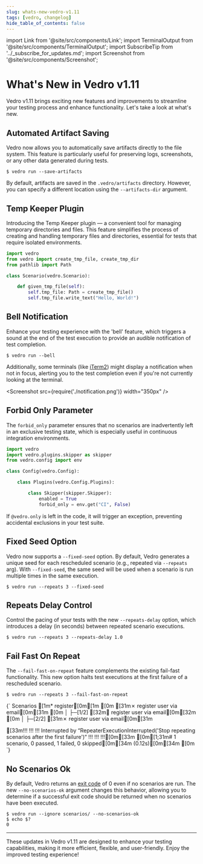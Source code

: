 ```yaml
---
slug: whats-new-vedro-v1.11
tags: [vedro, changelog]
hide_table_of_contents: false
---
```


import Link from '@site/src/components/Link';
import TerminalOutput from '@site/src/components/TerminalOutput';
import SubscribeTip from '../_subscribe_for_updates.md';
import Screenshot from '@site/src/components/Screenshot';

# What's New in Vedro v1.11

<Link to="https://pypi.org/project/vedro/">Vedro v1.11</Link> brings exciting new features and improvements to streamline your testing process and enhance functionality. Let's take a look at what's new.

<!--truncate-->

## Automated Artifact Saving

Vedro now allows you to automatically save artifacts directly to the file system. This feature is particularly useful for preserving logs, screenshots, or any other data generated during tests.

```shell
$ vedro run --save-artifacts
```

By default, artifacts are saved in the `.vedro/artifacts` directory. However, you can specify a different location using the `--artifacts-dir` argument.

## Temp Keeper Plugin

Introducing the Temp Keeper plugin — a convenient tool for managing temporary directories and files. This feature simplifies the process of creating and handling temporary files and directories, essential for tests that require isolated environments.

```python
import vedro
from vedro import create_tmp_file, create_tmp_dir
from pathlib import Path

class Scenario(vedro.Scenario):

    def given_tmp_file(self):
        self.tmp_file: Path = create_tmp_file()
        self.tmp_file.write_text("Hello, World!")
```

## Bell Notification

Enhance your testing experience with the 'bell' feature, which triggers a sound at the end of the test execution to provide an audible notification of test completion.

```shell
$ vedro run --bell
```

Additionally, some terminals (like [iTerm2](https://iterm2.com/)) might display a notification when not in focus, alerting you to the test completion even if you're not currently looking at the terminal.

<Screenshot src={require('./notification.png')} width="350px" />

## Forbid Only Parameter

The `forbid_only` parameter ensures that no scenarios are inadvertently left in an exclusive testing state, which is especially useful in continuous integration environments.

```python
import vedro
import vedro.plugins.skipper as skipper
from vedro.config import env

class Config(vedro.Config):

    class Plugins(vedro.Config.Plugins):

        class Skipper(skipper.Skipper):
            enabled = True
            forbid_only = env.get("CI", False)
```

If `@vedro.only` is left in the code, it will trigger an exception, preventing accidental exclusions in your test suite.

## Fixed Seed Option

Vedro now supports a `--fixed-seed` option. By default, Vedro generates a unique seed for each rescheduled scenario (e.g., repeated via `--repeats` arg). With `--fixed-seed`, the same seed will be used when a scenario is run multiple times in the same execution.

```shell
$ vedro run --repeats 3 --fixed-seed
```

## Repeats Delay Control

Control the pacing of your tests with the new `--repeats-delay` option, which introduces a delay (in seconds) between repeated scenario executions.

```shell
$ vedro run --repeats 3 --repeats-delay 1.0
```

## Fail Fast On Repeat

The `--fail-fast-on-repeat` feature complements the existing <Link to="/docs/features/fail-fast">fail-fast</Link> functionality. This new option halts test executions at the first failure of a rescheduled scenario.

```shell
$ vedro run --repeats 3 --fail-fast-on-repeat
```

<TerminalOutput>
{`
Scenarios
[1m* register[0m[1m
[0m [31m✗ register user via email[0m[31m
[0m │
 ├─[1/2] [32m✔ register user via email[0m[32m
[0m │
 ├─[2/2] [31m✗ register user via email[0m[31m
 
[33m!!!                                                                                                   !!!
!!! Interrupted by “RepeaterExecutionInterrupted('Stop repeating scenarios after the first failure')“ !!!
!!!                                                                                                   !!![0m[33m
[0m[1;31m# 1 scenario, 0 passed, 1 failed, 0 skipped[0m[34m (0.12s)[0m[34m
[0m
`}
</TerminalOutput>

## No Scenarios Ok

By default, Vedro returns an [exit code](https://www.gnu.org/software/bash/manual/html_node/Exit-Status.html) of 0 even if no scenarios are run. The new `--no-scenarios-ok` argument changes this behavior, allowing you to determine if a successful exit code should be returned when no scenarios have been executed.

```shell
$ vedro run --ignore scenarios/ --no-scenarios-ok
$ echo $?
0
```

---

These updates in Vedro v1.11 are designed to enhance your testing capabilities, making it more efficient, flexible, and user-friendly. Enjoy the improved testing experience!

<SubscribeTip />
